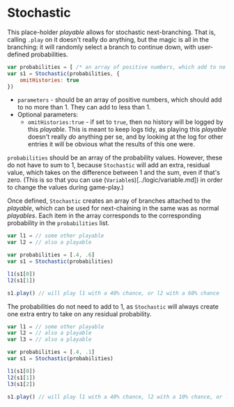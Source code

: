 # Stochastic

This place-holder _playable_ allows for stochastic next-branching. That is, calling `.play` on it doesn't really do anything, but the magic is all in the branching: it will randomly select a branch to continue down, with user-defined probabilities.

```js
var probabilities = [ /* an array of positive numbers, which add to no more than 1 */ ]
var s1 = Stochastic(probabilities, {
    omitHistories: true
})
```

* `parameters` - should be an array of positive numbers, which should add to no more than 1. They can add to less than 1. 
* Optional parameters:
    * `omitHistories:true` - if set to `true`, then no history will be logged by this _playable_. This is meant to keep logs tidy, as playing this _playable_ doesn't really *do* anything per se, and by looking at the log for other entries it will be obvious what the results of this one were.

`probabilities` should be an array of the probability values. However, these do not have to sum to 1, because `Stochastic` will add an extra, residual value, which takes on the difference between 1 and the sum, even if that's zero. (This is so that you can use (`Variable`s)[../logic/variable.md]) in order to change the values during game-play.)

Once defined, `Stochastic` creates an array of branches attached to the _playable_, which can be used for next-chaining in the same was as normal _playables_. Each item in the array corresponds to the corresponding probability in the `probabilities` list. 
```js
var l1 = // some other playable
var l2 = // also a playable

var probabilities = [.4, .6]
var s1 = Stochastic(probabilities)

l1(s1[0])
l2(s1[1])

s1.play() // will play l1 with a 40% chance, or l2 with a 60% chance
```

The probabilities do not need to add to 1, as `Stochastic` will always create one extra entry to take on any residual probability. 

```js
var l1 = // some other playable
var l2 = // also a playable
var l3 = // also a playable

var probabilities = [.4, .1]
var s1 = Stochastic(probabilities)

l1(s1[0])
l2(s1[1])
l3(s1[2])

s1.play() // will play l1 with a 40% chance, l2 with a 10% chance, or l3 with  50% chance
```